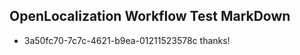## OpenLocalization Workflow Test MarkDown
* 3a50fc70-7c7c-4621-b9ea-01211523578c thanks!

<!--HONumber=Jul16_HO3-->


